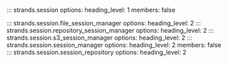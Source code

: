 ::: strands.session
    options:
      heading_level: 1
      members: false
<!-- TODO: Add database_session_manager once SDK PR #1031 is released -->
<!-- ::: strands.session.database_session_manager -->
<!--     options: -->
<!--       heading_level: 2 -->
::: strands.session.file_session_manager
    options:
      heading_level: 2
::: strands.session.repository_session_manager
    options:
      heading_level: 2
::: strands.session.s3_session_manager
    options:
      heading_level: 2
::: strands.session.session_manager
    options:
      heading_level: 2
      members: false
::: strands.session.session_repository
    options:
      heading_level: 2
